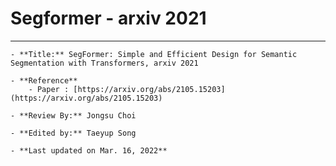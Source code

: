 # Segformer - arxiv 2021

---

```{admonition} Information
- **Title:** SegFormer: Simple and Efficient Design for Semantic Segmentation with Transformers, arxiv 2021

- **Reference**
    - Paper : [https://arxiv.org/abs/2105.15203](https://arxiv.org/abs/2105.15203)

- **Review By:** Jongsu Choi

- **Edited by:** Taeyup Song

- **Last updated on Mar. 16, 2022**
```
